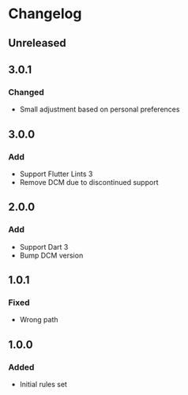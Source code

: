 # Changelog

## Unreleased

## 3.0.1
### Changed
* Small adjustment based on personal preferences

## 3.0.0
### Add
* Support Flutter Lints 3
* Remove DCM due to discontinued support

## 2.0.0
### Add
* Support Dart 3
* Bump DCM version

## 1.0.1
### Fixed
* Wrong path

## 1.0.0
### Added
* Initial rules set
